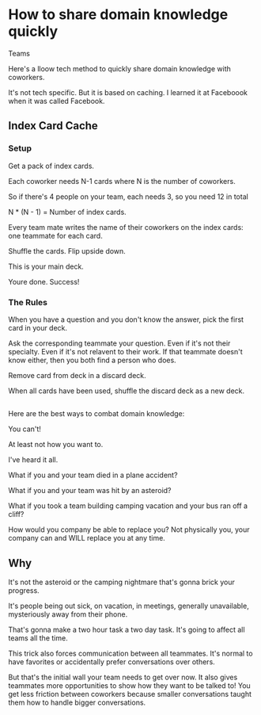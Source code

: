 # How to share domain knowledge quickly

Teams

Here's a lloow tech method to quickly share domain knowledge with coworkers.

It's not tech specific. But it is based on caching. I learned it at Faceboook when it was called Facebook.

## Index Card Cache

### Setup

Get a pack of index cards.

Each coworker needs N-1 cards where N is the number of coworkers.

So if there's 4 people on your team, each needs 3, so you need 12 in total

N * (N - 1) = Number of index cards.

Every team mate writes the name of their coworkers on the index cards: one teammate for each card. 

Shuffle the cards. Flip upside down.

This is your main deck.

Youre done. Success!

### The Rules

When you have a question and you don't know the answer, pick the first card in your deck.

Ask the corresponding teammate your question. Even if it's not their specialty. Even if it's not relavent to their work. If that teammate doesn't know either, then you both find a person who does.

Remove card from deck in a discard deck.

When all cards have been used, shuffle the discard deck as a new deck.

##

Here are the best ways to combat domain knowledge:

You can't!

At least not how you want to.

I've heard it all.

What if you and your team died in a plane accident?

What if you and your team was hit by an asteroid?

What if you took a team building camping vacation and your bus ran off a cliff?

How would you company be able to replace you? Not physically you, your company can and WILL replace you at any time.

## Why

It's not the asteroid or the camping nightmare that's gonna brick your progress.

It's people being out sick, on vacation, in meetings, generally unavailable, mysteriously away from their phone.

That's gonna make a two hour task a two day task. It's going to affect all teams all the time.

This trick also forces communication between all teammates. It's normal to have favorites or accidentally prefer conversations over others.

But that's the initial wall your team needs to get over now. It also gives teammates more opportunities to show how they want to be talked to! You get less friction between coworkers because smaller conversations taught them how to handle bigger conversations.

